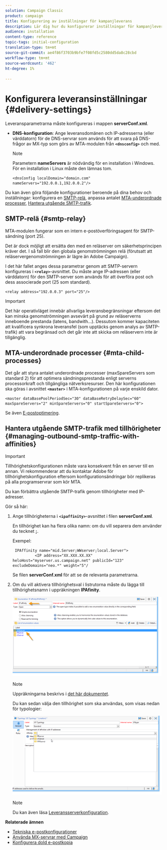```yaml
---
solution: Campaign Classic
product: campaign
title: Konfigurering av inställningar för kampanjleverans
description: Lär dig hur du konfigurerar inställningar för kampanjleverans
audience: installation
content-type: reference
topic-tags: initial-configuration
translation-type: tm+mt
source-git-commit: ae4f86f3703b9bfe7f08fd5c2580dd5da8c28cbd
workflow-type: tm+mt
source-wordcount: '462'
ht-degree: 1%

---
```


# Konfigurera leveransinställningar {#delivery-settings}

Leveransparametrarna måste konfigureras i mappen **serverConf.xml**.

* **DNS-konfiguration**: Ange leveransdomänen och IP-adresserna (eller värddatorn) för de DNS-servrar som används för att svara på DNS-frågor av MX-typ som görs av MTA-modulen från  **`<dnsconfig>`** och med.

   >[!NOTE]
   >
   >Parametern **nameServers** är nödvändig för en installation i Windows. För en installation i Linux måste den lämnas tom.

   ```
   <dnsConfig localDomain="domain.com" nameServers="192.0.0.1,192.0.0.2"/>
   ```

Du kan även göra följande konfigurationer beroende på dina behov och inställningar: konfigurera en [SMTP-relä](#smtp-relay), anpassa antalet [MTA-underordnade processer](#mta-child-processes), [Hantera utgående SMTP-trafik](#managing-outbound-smtp-traffic-with-affinities).

## SMTP-relä {#smtp-relay}

MTA-modulen fungerar som en intern e-postöverföringsagent för SMTP-sändning (port 25).

Det är dock möjligt att ersätta den med en reläserver om säkerhetsprincipen kräver det. I så fall blir den globala genomströmningen relä (förutsatt att reläservergenomströmningen är lägre än Adobe Campaign).

I det här fallet anges dessa parametrar genom att SMTP-servern konfigureras i **`<relay>`**-avsnittet. Du måste ange IP-adressen (eller värddatorn) för den SMTP-server som används för att överföra post och dess associerade port (25 som standard).

```
<relay address="192.0.0.3" port="25"/>
```

>[!IMPORTANT]
>
>Det här operativläget innebär allvarliga leveransbegränsningar eftersom det kan minska genomströmningen avsevärt på grund av reläserverns inneboende prestanda (latens, bandwith...). Dessutom kommer kapaciteten att kvalificera synkrona leveransfel (som upptäcks genom analys av SMTP-trafik) att vara begränsad och det går inte att skicka om reläservern inte är tillgänglig.

## MTA-underordnade processer {#mta-child-processes}

Det går att styra antalet underordnade processer (maxSpareServers som standard 2) för att optimera sändningsprestanda enligt serverns processorkraft och tillgängliga nätverksresurser. Den här konfigurationen ska göras i avsnittet **`<master>`** i MTA-konfigurationen på varje enskild dator.

```
<master dataBasePoolPeriodSec="30" dataBaseRetryDelaySec="60" maxSpareServers="2" minSpareServers="0" startSpareServers="0">
```

Se även [E-postoptimering](../../installation/using/email-deliverability.md#email-sending-optimization).

## Hantera utgående SMTP-trafik med tillhörigheter {#managing-outbound-smtp-traffic-with-affinities}

>[!IMPORTANT]
>
>Tillhörighetskonfigurationen måste vara konsekvent från en server till en annan. Vi rekommenderar att du kontaktar Adobe för tillhörighetskonfiguration eftersom konfigurationsändringar bör replikeras på alla programservrar som kör MTA.

Du kan förbättra utgående SMTP-trafik genom tillhörigheter med IP-adresser.

Gör så här:

1. Ange tillhörigheterna i **`<ipaffinity>`**-avsnittet i filen **serverConf.xml**.

   En tillhörighet kan ha flera olika namn: om du vill separera dem använder du tecknet **;**.

   Exempel:

   ```
    IPAffinity name="mid.Server;WWserver;local.Server">
             <IP address="XX.XXX.XX.XX" heloHost="myserver.us.campaign.net" publicId="123" excludeDomains="neo.*" weight="5"/
   ```

   Se filen **serverConf.xml** för att se de relevanta parametrarna.

1. Om du vill aktivera tillhörighetsval i listrutorna måste du lägga till tillhörighetsnamn i uppräkningen **IPAfinity**.

   ![](assets/ipaffinity_enum.png)

   >[!NOTE]
   >
   >Uppräkningarna beskrivs i [det här dokumentet](../../platform/using/managing-enumerations.md).

   Du kan sedan välja den tillhörighet som ska användas, som visas nedan för typologier:

   ![](assets/ipaffinity_typology.png)

   >[!NOTE]
   >
   >Du kan även läsa [Leveransserverkonfiguration](../../installation/using/email-deliverability.md#delivery-server-configuration).

**Relaterade ämnen**
* [Tekniska e-postkonfigurationer](email-deliverability.md)
* [Använda MX-servrar med Campaign](using-mx-servers.md)
* [Konfigurera dold e-postkopia](email-archiving.md)

